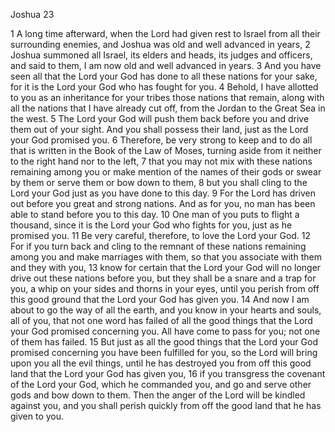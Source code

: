 Joshua 23

1	A long time afterward, when the Lord had given rest to Israel from all their surrounding enemies, and Joshua was old and well advanced in years,
2	Joshua summoned all Israel, its elders and heads, its judges and officers, and said to them, I am now old and well advanced in years.
3	And you have seen all that the Lord your God has done to all these nations for your sake, for it is the Lord your God who has fought for you.
4	Behold, I have allotted to you as an inheritance for your tribes those nations that remain, along with all the nations that I have already cut off, from the Jordan to the Great Sea in the west.
5	The Lord your God will push them back before you and drive them out of your sight. And you shall possess their land, just as the Lord your God promised you.
6	Therefore, be very strong to keep and to do all that is written in the Book of the Law of Moses, turning aside from it neither to the right hand nor to the left,
7	that you may not mix with these nations remaining among you or make mention of the names of their gods or swear by them or serve them or bow down to them,
8	but you shall cling to the Lord your God just as you have done to this day.
9	For the Lord has driven out before you great and strong nations. And as for you, no man has been able to stand before you to this day.
10	One man of you puts to flight a thousand, since it is the Lord your God who fights for you, just as he promised you.
11	Be very careful, therefore, to love the Lord your God.
12	For if you turn back and cling to the remnant of these nations remaining among you and make marriages with them, so that you associate with them and they with you,
13	know for certain that the Lord your God will no longer drive out these nations before you, but they shall be a snare and a trap for you, a whip on your sides and thorns in your eyes, until you perish from off this good ground that the Lord your God has given you.
14	And now I am about to go the way of all the earth, and you know in your hearts and souls, all of you, that not one word has failed of all the good things that the Lord your God promised concerning you. All have come to pass for you; not one of them has failed.
15	But just as all the good things that the Lord your God promised concerning you have been fulfilled for you, so the Lord will bring upon you all the evil things, until he has destroyed you from off this good land that the Lord your God has given you,
16	if you transgress the covenant of the Lord your God, which he commanded you, and go and serve other gods and bow down to them. Then the anger of the Lord will be kindled against you, and you shall perish quickly from off the good land that he has given to you.

